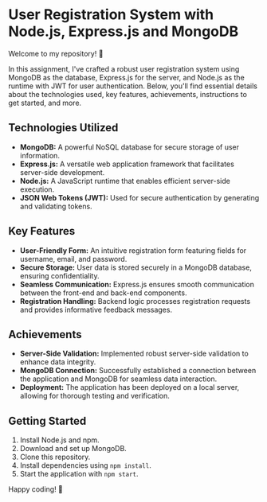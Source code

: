 # User Registration System with Node.js, Express.js and MongoDB

Welcome to my repository! 🚀 

In this assignment, I've crafted a robust user registration system using MongoDB as the database, Express.js for the server, and Node.js as the runtime with JWT for user authentication. Below, you'll find essential details about the technologies used, key features, achievements, instructions to get started, and more.

## Technologies Utilized
- **MongoDB:** A powerful NoSQL database for secure storage of user information.
- **Express.js:** A versatile web application framework that facilitates server-side development.
- **Node.js:** A JavaScript runtime that enables efficient server-side execution.
- **JSON Web Tokens (JWT):** Used for secure authentication by generating and validating tokens.

## Key Features
- **User-Friendly Form:** An intuitive registration form featuring fields for username, email, and password.
- **Secure Storage:** User data is stored securely in a MongoDB database, ensuring confidentiality.
- **Seamless Communication:** Express.js ensures smooth communication between the front-end and back-end components.
- **Registration Handling:** Backend logic processes registration requests and provides informative feedback messages.

## Achievements
- **Server-Side Validation:** Implemented robust server-side validation to enhance data integrity.
- **MongoDB Connection:** Successfully established a connection between the application and MongoDB for seamless data interaction.
- **Deployment:** The application has been deployed on a local server, allowing for thorough testing and verification.

## Getting Started
1. Install Node.js and npm.
2. Download and set up MongoDB.
3. Clone this repository.
4. Install dependencies using `npm install`.
5. Start the application with `npm start`.



Happy coding! 🚀
